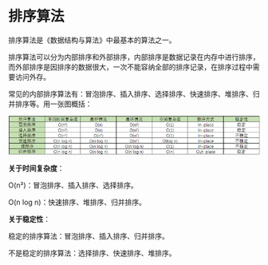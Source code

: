 # 排序算法

排序算法是《数据结构与算法》中最基本的算法之一。

排序算法可以分为内部排序和外部排序，内部排序是数据记录在内存中进行排序，而外部排序是因排序的数据很大，一次不能容纳全部的排序记录，在排序过程中需要访问外存。

常见的内部排序算法有：冒泡排序、插入排序、选择排序、快速排序、堆排序、归并排序等。用一张图概括：

![常见的排序算法](/images/sort.png)

**关于时间复杂度**：

O(n²)：冒泡排序、插入排序、选择排序。

O(n log n)：快速排序、堆排序、归并排序。

**关于稳定性**：

稳定的排序算法：冒泡排序、插入排序、归并排序。

不是稳定的排序算法：选择排序、快速排序、堆排序。